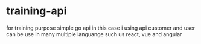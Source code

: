 # training-api
for training purpose simple go api 
in this case i using api customer and user can be use in many multiple languange such us react, vue and angular 
